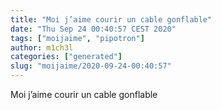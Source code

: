 ```yaml
---
title: "Moi j’aime courir un cable gonflable"
date: "Thu Sep 24 00:40:57 CEST 2020"
tags: ["moijaime", "pipotron"]
author: m1ch3l
categories: ["generated"]
slug: "moijaime/2020-09-24-00:40:57"
---
```


Moi j’aime courir un cable gonflable
